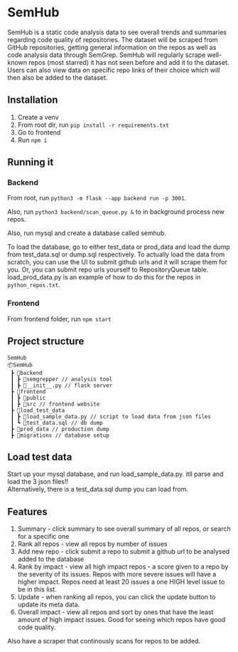 # SemHub
SemHub is a static code analysis data to see overall trends and summaries regarding code quality of repositories. The dataset will be scraped from GitHub repositories, getting general information on the repos as well as code analysis data through SemGrep. SemHub will regularly scrape well-known repos (most starred) it has not seen before and add it to the dataset. Users can also view data on specific repo links of their choice which will then also be added to the dataset.

## Installation
1. Create a venv
2. From root dir, run `pip install -r requirements.txt`
3. Go to frontend
4. Run `npm i`

## Running it
### Backend
From root, run `python3 -m flask --app backend run -p 3001`.

Also, run `python3 backend/scan_queue.py &` to in background process new repos.

Also, run mysql and create a database called semhub.

To load the database, go to either test_data or prod_data and load the dump from test_data.sql or dump.sql respectively. To actually load the data from scratch, you can use the UI to submit github urls and it will scrape them for you. Or, you can submit repo urls yourself to RepositoryQueue table. load_prod_data.py is an example of how to do this for the repos in `python_repos.txt`.

### Frontend
From frontend folder, run `npm start`

## Project structure
```
SemHub
📦SemHub
 ┣ 📂backend
 ┃ ┣ 📂semgrepper // analysis tool
 ┃ ┣ 📜__init__.py // flask server
 ┣ 📂frontend
 ┃ ┣ 📂public
 ┃ ┣ 📂src // frontend website
 ┣ 📂load_test_data
 ┃ ┣ 📜load_sample_data.py // script to load data from json files
 ┃ ┗ 📜test_data.sql // db dump
 ┣ 📂prod_data // production dump
 ┣ 📂migrations // database setup
```

## Load test data
Start up your mysql database, and run load_sample_data.py. itll parse and load the 3 json files!!  
Alternatively, there is a test_data.sql dump you can load from.

## Features
1. Summary - click summary to see overall summary of all repos, or search for a specific one
2. Rank all repos - view all repos by number of issues
3. Add new repo - click submit a repo to submit a github url to be analysed added to the database
4. Rank by impact - view all high impact repos - a score given to a repo by the severity of its issues. Repos with more severe issues will have a higher impact. Repos need at least 20 issues a one HIGH level issue to be in this list.
5. Update - when ranking all repos, you can click the update button to update its meta data.
6. Overall impact - view all repos and sort by ones that have the least amount of high impact issues. Good for seeing which repos have good code quality.

Also have a scraper that continously scans for repos to be added.